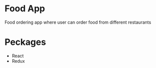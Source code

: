 # Food App
Food ordering app where user can order food from different restaurants

# Peckages
- React
- Redux
